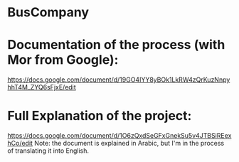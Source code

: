 # BusCompany
# Documentation of the process (with Mor from Google):
https://docs.google.com/document/d/19GO4IYY8yBOk1LkRW4zQrKuzNnpyhhT4M_ZYQ6sFjxE/edit
# Full Explanation of the project:
https://docs.google.com/document/d/1O6zQxdSeGFxGnekSu5v4JTBSiREexhCo/edit
Note: the document is explained in Arabic, but I'm in the process of translating it into English.
